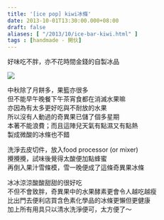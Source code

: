```yaml
---
title: '[ice pop] kiwi冰條'
date: 2013-10-01T13:30:00.000+08:00
draft: false
aliases: [ "/2013/10/ice-bar-kiwi.html" ]
tags : [handmade - 開伙]
---
```


好味吃不胖，亦不花時間金錢的自製冰品  

![](/images/kiwiice.jpg)

中秋除了月餅多，果籃亦很多  
但不能早午晚餐下午茶宵食都在消滅水果嘛  
亦因為有太多更好吃與不耐放的水果  
所以沒有人動過的奇異果已儲了個多星期  
本著不能浪費；而且這陣兒天氣有點濕又有點熱  
製成微酸的冰條也不錯  
  
洗淨去皮切件，放入food processor (or mixer)  
攪攪攪，試味後覺得太酸便加點蜂蜜  
再倒入果汁雪條模，雪一晚便成了這條奇異果冰條  
  
冰冰涼涼酸酸甜甜的很好吃  
不但不會致胖，奇異果中的水果酵素更會令人越吃越瘦  
比出門去便利店買含色素化學品的冰條更懶但更健康  
加上所有用具只以清水洗淨便可，太方便了～
